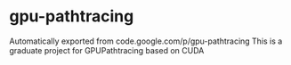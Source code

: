 # gpu-pathtracing
Automatically exported from code.google.com/p/gpu-pathtracing
This is a graduate project for GPUPathtracing based on CUDA
